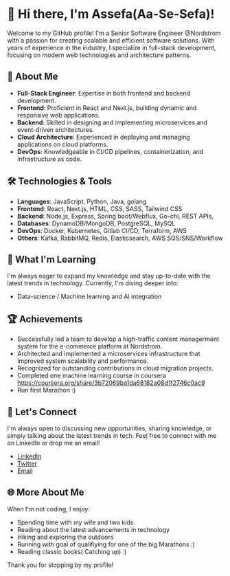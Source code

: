 # 👋 Hi there, I'm Assefa(Aa-Se-Sefa)!  
  
Welcome to my GitHub profile! I'm a Senior Software Engineer @Nordstrom with a passion for creating scalable and efficient software solutions. With years of experience in the industry, I specialize in full-stack development, focusing on modern web technologies and architecture patterns.  
  
## 🚀 About Me  
  
- **Full-Stack Engineer**: Expertise in both frontend and backend development.  
- **Frontend**: Proficient in React and Next.js, building dynamic and responsive web applications.  
- **Backend**: Skilled in designing and implementing microservices and event-driven architectures.  
- **Cloud Architecture**: Experienced in deploying and managing applications on cloud platforms.  
- **DevOps**: Knowledgeable in CI/CD pipelines, containerization, and infrastructure as code.  
  
## 🛠️ Technologies & Tools  
  
- **Languages**: JavaScript, Python, Java, golang  
- **Frontend**: React, Next.js, HTML, CSS, SASS, Tailwind CSS  
- **Backend**: Node.js, Express, Spring boot/Webflux, Go-chi,  REST APIs,  
- **Databases**: DynamoDB/MongoDB, PostgreSQL, MySQL
- **DevOps**: Docker, Kubernetes, Gitlab CI/CD, Terraform, AWS  
- **Others**: Kafka, RabbitMQ, Redis, Elasticsearch, AWS SQS/SNS/Workflow
  
## 🌱 What I'm Learning  
  
I'm always eager to expand my knowledge and stay up-to-date with the latest trends in technology. Currently, I'm diving deeper into:  
  
- Data-science / Machine learning and AI integration

  
## 🏆 Achievements  
  
- Successfully led a team to develop a high-traffic content managerment system for the e-commerce platform at Nordstrom.  
- Architected and implemented a microservices infrastructure that improved system scalability and performance.  
- Recognized for outstanding contributions in cloud migration projects.
- Completed one machine learning course in coursera https://coursera.org/share/3b72069ba1da68182a08d1f2746c0ac9
- Run first Marathon :) 

  
## 💬 Let's Connect  
  
I'm always open to discussing new opportunities, sharing knowledge, or simply talking about the latest trends in tech. Feel free to connect with me on LinkedIn or drop me an email!  
  
- [LinkedIn](https://www.linkedin.com/in/assefatesfay)  
- [Twitter](https://twitter.com/asefatesfay)  
- [Email](mailto:assefatesfay@outlook.com)  
  
  
## 🌐 More About Me  
  
When I'm not coding, I enjoy:  

- Spending time with my wife and two kids  
- Reading about the latest advancements in technology
- Hiking and exploring the outdoors 
- Running with goal of qualifiying for one of the big Marathons :)
- Reading classic books( Catching up) :) 
  
Thank you for stopping by my profile!  
